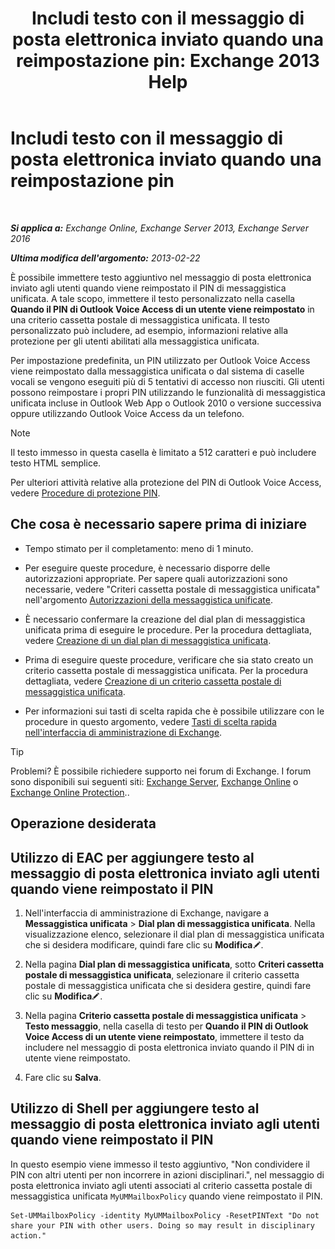 ﻿---
title: 'Includi testo con il messaggio di posta elettronica inviato quando una reimpostazione pin: Exchange 2013 Help'
TOCTitle: Includi testo con il messaggio di posta elettronica inviato quando una reimpostazione pin
ms:assetid: f7a4d775-a588-412f-ac2c-11ab1a5c67eb
ms:mtpsurl: https://technet.microsoft.com/it-it/library/Bb201750(v=EXCHG.150)
ms:contentKeyID: 51407436
ms.date: 05/22/2018
mtps_version: v=EXCHG.150
ms.translationtype: MT
---

# Includi testo con il messaggio di posta elettronica inviato quando una reimpostazione pin

 

_**Si applica a:** Exchange Online, Exchange Server 2013, Exchange Server 2016_

_**Ultima modifica dell'argomento:** 2013-02-22_

È possibile immettere testo aggiuntivo nel messaggio di posta elettronica inviato agli utenti quando viene reimpostato il PIN di messaggistica unificata. A tale scopo, immettere il testo personalizzato nella casella **Quando il PIN di Outlook Voice Access di un utente viene reimpostato** in una criterio cassetta postale di messaggistica unificata. Il testo personalizzato può includere, ad esempio, informazioni relative alla protezione per gli utenti abilitati alla messaggistica unificata.

Per impostazione predefinita, un PIN utilizzato per Outlook Voice Access viene reimpostato dalla messaggistica unificata o dal sistema di caselle vocali se vengono eseguiti più di 5 tentativi di accesso non riusciti. Gli utenti possono reimpostare i propri PIN utilizzando le funzionalità di messaggistica unificata incluse in Outlook Web App o Outlook 2010 o versione successiva oppure utilizzando Outlook Voice Access da un telefono.


> [!NOTE]
> Il testo immesso in questa casella è limitato a 512 caratteri e può includere testo HTML semplice.



Per ulteriori attività relative alla protezione del PIN di Outlook Voice Access, vedere [Procedure di protezione PIN](pin-security-procedures-exchange-2013-help.md).

## Che cosa è necessario sapere prima di iniziare

  - Tempo stimato per il completamento: meno di 1 minuto.

  - Per eseguire queste procedure, è necessario disporre delle autorizzazioni appropriate. Per sapere quali autorizzazioni sono necessarie, vedere "Criteri cassetta postale di messaggistica unificata" nell'argomento [Autorizzazioni della messaggistica unificate](unified-messaging-permissions-exchange-2013-help.md).

  - È necessario confermare la creazione del dial plan di messaggistica unificata prima di eseguire le procedure. Per la procedura dettagliata, vedere [Creazione di un dial plan di messaggistica unificata](create-a-um-dial-plan-exchange-2013-help.md).

  - Prima di eseguire queste procedure, verificare che sia stato creato un criterio cassetta postale di messaggistica unificata. Per la procedura dettagliata, vedere [Creazione di un criterio cassetta postale di messaggistica unificata](create-a-um-mailbox-policy-exchange-2013-help.md).

  - Per informazioni sui tasti di scelta rapida che è possibile utilizzare con le procedure in questo argomento, vedere [Tasti di scelta rapida nell'interfaccia di amministrazione di Exchange](keyboard-shortcuts-in-the-exchange-admin-center-exchange-online-protection-help.md).


> [!TIP]
> Problemi? È possibile richiedere supporto nei forum di Exchange. I forum sono disponibili sui seguenti siti: <A href="https://go.microsoft.com/fwlink/p/?linkid=60612">Exchange Server</A>, <A href="https://go.microsoft.com/fwlink/p/?linkid=267542">Exchange Online</A> o <A href="https://go.microsoft.com/fwlink/p/?linkid=285351">Exchange Online Protection</A>..



## Operazione desiderata

## Utilizzo di EAC per aggiungere testo al messaggio di posta elettronica inviato agli utenti quando viene reimpostato il PIN

1.  Nell'interfaccia di amministrazione di Exchange, navigare a **Messaggistica unificata** \> **Dial plan di messaggistica unificata**. Nella visualizzazione elenco, selezionare il dial plan di messaggistica unificata che si desidera modificare, quindi fare clic su **Modifica**![Icona Modifica](images/JJ218640.6f53ccb2-1f13-4c02-bea0-30690e6ea71d(EXCHG.150).gif "Icona Modifica").

2.  Nella pagina **Dial plan di messaggistica unificata**, sotto **Criteri cassetta postale di messaggistica unificata**, selezionare il criterio cassetta postale di messaggistica unificata che si desidera gestire, quindi fare clic su **Modifica**![Icona Modifica](images/JJ218640.6f53ccb2-1f13-4c02-bea0-30690e6ea71d(EXCHG.150).gif "Icona Modifica").

3.  Nella pagina **Criterio cassetta postale di messaggistica unificata** \> **Testo messaggio**, nella casella di testo per **Quando il PIN di Outlook Voice Access di un utente viene reimpostato**, immettere il testo da includere nel messaggio di posta elettronica inviato quando il PIN di in utente viene reimpostato.

4.  Fare clic su **Salva**.

## Utilizzo di Shell per aggiungere testo al messaggio di posta elettronica inviato agli utenti quando viene reimpostato il PIN

In questo esempio viene immesso il testo aggiuntivo, "Non condividere il PIN con altri utenti per non incorrere in azioni disciplinari.", nel messaggio di posta elettronica inviato agli utenti associati al criterio cassetta postale di messaggistica unificata `MyUMMailboxPolicy` quando viene reimpostato il PIN.

    Set-UMMailboxPolicy -identity MyUMMailboxPolicy -ResetPINText "Do not share your PIN with other users. Doing so may result in disciplinary action."

